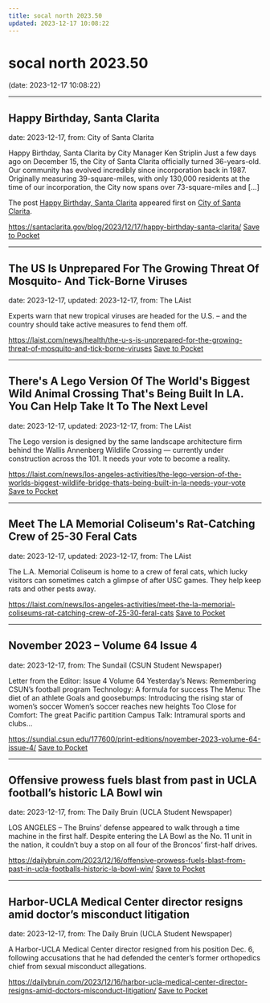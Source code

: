 ```yaml
---
title: socal north 2023.50
updated: 2023-12-17 10:08:22
---
```


# socal north 2023.50

(date: 2023-12-17 10:08:22)

---

## Happy Birthday, Santa Clarita

date: 2023-12-17, from: City of Santa Clarita

<p>Happy Birthday, Santa Clarita by City Manager Ken Striplin Just a few days ago on December 15, the City of Santa Clarita officially turned 36-years-old. Our community has evolved incredibly since incorporation back in 1987. Originally measuring 39-square-miles, with only 130,000 residents at the time of our incorporation, the City now spans over 73-square-miles and [&#8230;]</p>
<p>The post <a href="https://santaclarita.gov/blog/2023/12/17/happy-birthday-santa-clarita/">Happy Birthday, Santa Clarita</a> appeared first on <a href="https://santaclarita.gov">City of Santa Clarita</a>.</p>


<span class="feed-item-link">
<a href="https://santaclarita.gov/blog/2023/12/17/happy-birthday-santa-clarita/">https://santaclarita.gov/blog/2023/12/17/happy-birthday-santa-clarita/</a> <a href="https://getpocket.com/save" class="pocket-btn" data-lang="en" data-save-url="https://santaclarita.gov/blog/2023/12/17/happy-birthday-santa-clarita/">Save to Pocket</a>
</span>

---

## The US Is Unprepared For The Growing Threat Of Mosquito- And Tick-Borne Viruses

date: 2023-12-17, updated: 2023-12-17, from: The LAist

Experts warn that new tropical viruses are headed for the U.S. – and the country should take active measures to fend them off.

<span class="feed-item-link">
<a href="https://laist.com/news/health/the-u-s-is-unprepared-for-the-growing-threat-of-mosquito-and-tick-borne-viruses">https://laist.com/news/health/the-u-s-is-unprepared-for-the-growing-threat-of-mosquito-and-tick-borne-viruses</a> <a href="https://getpocket.com/save" class="pocket-btn" data-lang="en" data-save-url="https://laist.com/news/health/the-u-s-is-unprepared-for-the-growing-threat-of-mosquito-and-tick-borne-viruses">Save to Pocket</a>
</span>

---

## There's A Lego Version Of The World's Biggest Wild Animal Crossing That's Being Built In LA. You Can Help Take It To The Next Level

date: 2023-12-17, updated: 2023-12-17, from: The LAist

The Lego version is designed by the same landscape architecture firm behind the Wallis Annenberg Wildlife Crossing — currently under construction across the 101. It needs your vote to become a reality.

<span class="feed-item-link">
<a href="https://laist.com/news/los-angeles-activities/the-lego-version-of-the-worlds-biggest-wildlife-bridge-thats-being-built-in-la-needs-your-vote">https://laist.com/news/los-angeles-activities/the-lego-version-of-the-worlds-biggest-wildlife-bridge-thats-being-built-in-la-needs-your-vote</a> <a href="https://getpocket.com/save" class="pocket-btn" data-lang="en" data-save-url="https://laist.com/news/los-angeles-activities/the-lego-version-of-the-worlds-biggest-wildlife-bridge-thats-being-built-in-la-needs-your-vote">Save to Pocket</a>
</span>

---

## Meet The LA Memorial Coliseum's Rat-Catching Crew of 25-30 Feral Cats

date: 2023-12-17, updated: 2023-12-17, from: The LAist

The L.A. Memorial Coliseum is home to a crew of feral cats, which lucky visitors can sometimes catch a glimpse of after USC games. They help keep rats and other pests away.

<span class="feed-item-link">
<a href="https://laist.com/news/los-angeles-activities/meet-the-la-memorial-coliseums-rat-catching-crew-of-25-30-feral-cats">https://laist.com/news/los-angeles-activities/meet-the-la-memorial-coliseums-rat-catching-crew-of-25-30-feral-cats</a> <a href="https://getpocket.com/save" class="pocket-btn" data-lang="en" data-save-url="https://laist.com/news/los-angeles-activities/meet-the-la-memorial-coliseums-rat-catching-crew-of-25-30-feral-cats">Save to Pocket</a>
</span>

---

## November 2023 – Volume 64 Issue 4

date: 2023-12-17, from: The Sundail (CSUN Student Newspaper)

Letter from the Editor: Issue 4 Volume 64 Yesterday&#8217;s News: Remembering CSUN&#8217;s football program Technology: A formula for success The Menu: The diet of an athlete Goals and goosebumps: Introducing the rising star of women&#8217;s soccer Women&#8217;s soccer reaches new heights Too Close for Comfort: The great Pacific partition Campus Talk: Intramural sports and clubs...

<span class="feed-item-link">
<a href="https://sundial.csun.edu/177600/print-editions/november-2023-volume-64-issue-4/">https://sundial.csun.edu/177600/print-editions/november-2023-volume-64-issue-4/</a> <a href="https://getpocket.com/save" class="pocket-btn" data-lang="en" data-save-url="https://sundial.csun.edu/177600/print-editions/november-2023-volume-64-issue-4/">Save to Pocket</a>
</span>

---

## Offensive prowess fuels blast from past in UCLA football’s historic LA Bowl win

date: 2023-12-17, from: The Daily Bruin (UCLA Student Newspaper)

LOS ANGELES – The Bruins’ defense appeared to walk through a time machine in the first half.
Despite entering the LA Bowl as the No. 11 unit in the nation, it couldn’t buy a stop on all four of the Broncos’ first-half drives.

<span class="feed-item-link">
<a href="https://dailybruin.com/2023/12/16/offensive-prowess-fuels-blast-from-past-in-ucla-footballs-historic-la-bowl-win/">https://dailybruin.com/2023/12/16/offensive-prowess-fuels-blast-from-past-in-ucla-footballs-historic-la-bowl-win/</a> <a href="https://getpocket.com/save" class="pocket-btn" data-lang="en" data-save-url="https://dailybruin.com/2023/12/16/offensive-prowess-fuels-blast-from-past-in-ucla-footballs-historic-la-bowl-win/">Save to Pocket</a>
</span>

---

## Harbor-UCLA Medical Center director resigns amid doctor’s misconduct litigation

date: 2023-12-17, from: The Daily Bruin (UCLA Student Newspaper)

A Harbor-UCLA Medical Center director resigned from his position Dec. 6, following accusations that he had defended the center&#8217;s former orthopedics chief from sexual misconduct allegations.

<span class="feed-item-link">
<a href="https://dailybruin.com/2023/12/16/harbor-ucla-medical-center-director-resigns-amid-doctors-misconduct-litigation/">https://dailybruin.com/2023/12/16/harbor-ucla-medical-center-director-resigns-amid-doctors-misconduct-litigation/</a> <a href="https://getpocket.com/save" class="pocket-btn" data-lang="en" data-save-url="https://dailybruin.com/2023/12/16/harbor-ucla-medical-center-director-resigns-amid-doctors-misconduct-litigation/">Save to Pocket</a>
</span>



<script type="text/javascript">!function(d,i){if(!d.getElementById(i)){var j=d.createElement("script");j.id=i;j.src="https://widgets.getpocket.com/v1/j/btn.js?v=1";var w=d.getElementById(i);d.body.appendChild(j);}}(document,"pocket-btn-js");</script>

